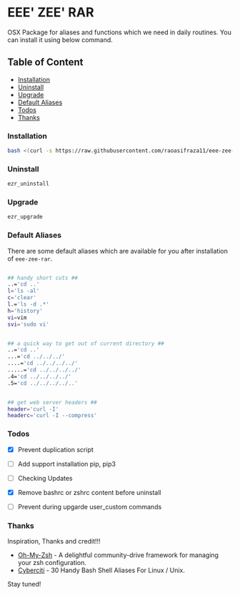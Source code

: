 # EEE' ZEE' RAR

OSX Package for aliases and functions which we need in daily routines. You can install it using below command.

## Table of Content

-   [Installation](#installation)
-   [Uninstall](#uninstall)
-   [Upgrade](#upgrade)
-   [Default Aliases](#default-aliases)
-   [Todos](#todos)
-   [Thanks](#thanks)

### Installation

```bash
bash <(curl -s https://raw.githubusercontent.com/raoasifraza11/eee-zee-rar/master/eee-zee-rar.sh)
```

### Uninstall

```bash
ezr_uninstall
```

### Upgrade

```bash
ezr_upgrade
```

### Default Aliases

There are some default aliases which are available for you after installation of `eee-zee-rar`.

```bash

## handy short cuts ##
..='cd ..'
l='ls -al'
c='clear'
l.='ls -d .*'
h='history'
vi=vim
svi='sudo vi'


## a quick way to get out of current directory ##
..='cd ..'
...='cd ../../../'
....='cd ../../../../'
.....='cd ../../../../'
.4='cd ../../../../'
.5='cd ../../../../..'


## get web server headers ##
header='curl -I'
headerc='curl -I --compress'

```

### Todos

- [x] Prevent duplication script
- [ ] Add support installation pip, pip3
- [ ] Checking Updates
- [x] Remove bashrc or zshrc content before uninstall
- [ ] Prevent during upgarde user_custom commands


### Thanks

Inspiration, Thanks and credit!!!

- [Oh-My-Zsh](https://github.com/robbyrussell/oh-my-zsh) - A delightful community-drive framework for managing your zsh configuration.
- [Cyberciti](https://www.cyberciti.biz/tips/bash-aliases-mac-centos-linux-unix.html) - 30 Handy Bash Shell Aliases For Linux / Unix.


Stay tuned!
